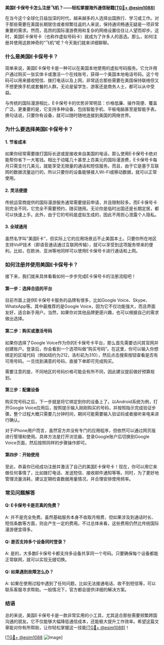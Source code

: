 **美国E卡保号卡怎么注册飞机？——轻松掌握海外通信秘籍[[TG💪+ @esim1088](https://t.me/s/esim1088)]**

在当今这个全球化日益加深的时代，越来越多的人选择出国旅行、学习或工作。对于那些需要在美国长期居住或者频繁往返的人来说，保持通讯畅通无疑是一项非常重要的需求。然而，高昂的国际漫游费用和复杂的网络设置往往让人望而却步。这时，美国E卡保号卡（也称作虚拟号码卡）就成为了许多人的首选。那么，如何注册并使用这款神奇的“飞机”呢？今天我们就来详细聊聊。

### **什么是美国E卡保号卡？**

简单来说，美国E卡保号卡是一种可以在美国本地使用的虚拟号码服务。它允许用户通过购买一张实体卡或激活一个在线账号，获得一个美国本地电话号码。这个号码可以用来接收短信、拨打电话以及上网，非常适合那些需要在美国保持联络但又不想更换手机或套餐的人群。无论是留学生、游客还是商务人士，都可以从中受益。

与传统的国际漫游相比，E卡保号卡的优势非常明显：价格低廉、操作简便、覆盖广泛。更重要的是，它支持多种设备，包括智能手机、平板电脑甚至是智能手表。换句话说，只要你有设备，就可以随时随地连接到美国的网络世界。

### **为什么要选择美国E卡保号卡？**

#### **1. 节省成本**
如果你经常需要拨打国际长途或是接收来自美国的电话，那么使用E卡保号卡绝对能帮你省下一大笔钱。相比于动辄几十甚至上百美元的国际漫游费，E卡保号卡每月只需支付几美元，就能享受无限量的通话和短信服务。而且，由于它是基于互联网的数据流量运行的，所以只要你的设备能够接入Wi-Fi或移动数据，就可以正常使用。

#### **2. 灵活便捷**
传统运营商提供的国际漫游服务通常需要提前申请，并且限制较多。而E卡保号卡则完全不同，它完全不需要预约，随买随用。无论你是临时出国还是长期定居，都可以快速上手。此外，由于它的号码是虚拟生成的，因此不用担心泄露个人隐私。

#### **3. 全球通用**
虽然名字叫“美国E卡”，但实际上它的应用场景远不止美国本土。只要你所在地区支持VoIP技术（即语音通话通过互联网传输），就可以享受到这项服务带来的便利。比如，在欧洲、亚洲等地同样可以使用E卡保号卡进行通话和上网。

### **如何注册并使用美国E卡保号卡？**

接下来，我们就来具体看看如何一步步完成E卡保号卡的注册流程吧！

#### **第一步：选择合适的平台**
目前市面上提供E卡保号卡服务的品牌有很多，比如Google Voice、Skype、WhatsApp等。其中最推荐的是Google Voice，因为它不仅功能强大，而且界面友好，适合新手用户。当然，如果你对其他品牌更感兴趣，也可以根据自己的需求做出选择。

#### **第二步：购买或激活号码**
如果你选择了Google Voice作为你的E卡保号卡平台，那么首先需要访问其官网并创建账户。登录后，你会看到一个选项叫做“购买号码”。在这里，你可以输入你想绑定的区域代码（例如纽约为212，洛杉矶为310），然后点击搜索按钮查看是否有可用号码。一旦找到满意的号码，直接下单即可完成购买。

需要注意的是，不同地区的号码价格可能会有所不同，因此建议提前做好预算规划。

#### **第三步：配置设备**
购买完号码之后，下一步就是将它绑定到你的设备上了。以Android系统为例，打开Google Voice应用后，按照提示输入刚刚购买的号码，并按照指示完成验证步骤。整个过程大概只需要几分钟时间，期间可能需要输入验证码或者接听来电来进行确认。

对于iPhone用户而言，虽然官方并没有专门的应用程序，但依然可以通过网页版进行管理和使用。具体方法是打开浏览器，登录Google账户后切换到Google Voice页面，然后按照同样的步骤操作即可。

#### **第四步：开始使用**
至此，恭喜你已经成功注册并激活了自己的美国E卡保号卡！现在，你可以用它来做任何事情了，比如拨打电话、发送短信、接收邮件通知等等。同时，为了更好地管理流量消耗，建议定期检查数据用量情况，并合理安排使用频率。

### **常见问题解答**

#### **Q: E卡保号卡是否真的免费？**
A: 并不是完全免费。虽然基础服务本身不收取月租费，但如果涉及到通话时长、短信条数等方面，则会产生一定的费用。不过总体来看，这些费用仍然比传统国际漫游便宜得多。

#### **Q: 是否支持多个设备同时登录？**
A: 是的，大多数E卡保号卡都支持多设备共享同一个号码。只要确保每个设备都能正常联网，就可以实现无缝切换。

#### **Q: 如果遇到故障怎么办？**
A: 如果在使用过程中遇到了任何问题，比如无法接通电话、收不到短信等，可以联系客服寻求帮助。一般情况下，官方都会提供详细的解决方案。

### **结语**

总的来说，美国E卡保号卡是一款非常实用的小工具，尤其适合那些需要频繁跨国沟通的朋友。它不仅能够大幅降低通信成本，还能极大提升工作效率。希望这篇文章能对你有所帮助，让你轻松掌握这一技能[[TG💪+ @esim1088](https://t.me/s/esim1088)]！

[[TG💪+ @esim1088](https://t.me/s/esim1088) ![Image](https://i.postimg.cc/4NQfJmqS/Snipaste-2025-05-13-00-14-12.png)]